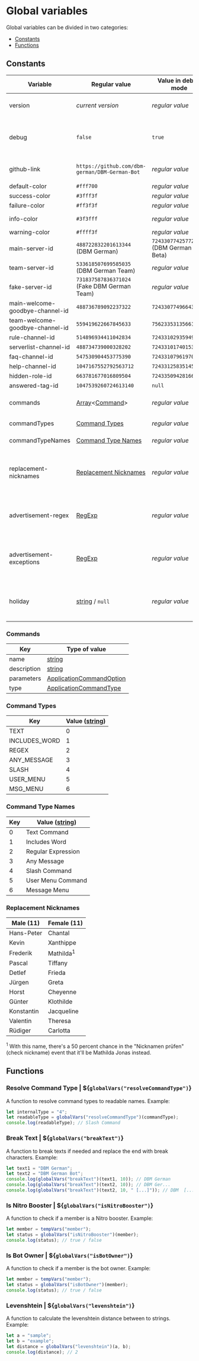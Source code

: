 # Global variables

Global variables can be divided in two categories:
- [Constants](#Constants)
- [Functions](#Functions)



## Constants

| Variable                        | Regular value                                   | Value in debug mode                             | Description                                                                                                                                      |
|---------------------------------|-------------------------------------------------|-------------------------------------------------|--------------------------------------------------------------------------------------------------------------------------------------------------|
| version                         | *current version*                               | *regular value*                                 | The current version of the bot as text (Examples: "3.0", "3.0-beta")                                                                             |
| debug                           | `false`                                         | `true`                                          | A boolean that defines whether this is the beta bot or not (for the client id "724335784798322833" it is `false`, otherwise `true`)              |
| github-link                     | `https://github.com/dbm-german/DBM-German-Bot`  | *regular value*                                 | Link to the GitHub repository of the DBM German Bot                                                                                              |
| default-color                   | `#fff700`                                       | *regular value*                                 | Default color of the bot                                                                                                                         |
| success-color                   | `#3fff3f`                                       | *regular value*                                 | Success color of the bot                                                                                                                         |
| failure-color                   | `#ff3f3f`                                       | *regular value*                                 | Failure color of the bot                                                                                                                         |
| info-color                      | `#3f3fff`                                       | *regular value*                                 | Information color of the bot                                                                                                                     |
| warning-color                   | `#ffff3f`                                       | *regular value*                                 | Warning color of the bot                                                                                                                         |
| main-server-id                  | `488722832201613344` (DBM German)               | `724330774257729647` (DBM German Beta)          | Main server                                                                                                                                      |
| team-server-id                  | `533618507699585035` (DBM German Team)          | *regular value*                                 | Team server                                                                                                                                      |
| fake-server-id                  | `731837587836371024` (Fake DBM German Team)     | *regular value*                                 | Fake team server (troll / easter egg)                                                                                                            |
| main-welcome-goodbye-channel-id | `488736789092237322`                            | `724330774966435852`                            | Welcome / goodbye channel                                                                                                                        |
| team-welcome-goodbye-channel-id | `559419622667845633`                            | `756233531356610580`                            | Team welcome / goodbye channel                                                                                                                   |
| rule-channel-id                 | `514896934411042834`                            | `724331029359493120`                            | Rules channel                                                                                                                                    |
| serverlist-channel-id           | `488734739000328202`                            | `724331017401532446`                            | Serverlist channel                                                                                                                               |
| faq-channel-id                  | `547530904453775390`                            | `724331079619706910`                            | FAQ channel                                                                                                                                      |
| help-channel-id                 | `1047167552792563712`                           | `724331258351452251`                            | Help channel                                                                                                                                     |
| hidden-role-id                  | `663781677016809504`                            | `724335094281666642`                            | "Hidden" role                                                                                                                                    |
| answered-tag-id                 | `1047539260724613140`                           | `null`                                          | "Beantwortet" tag                                                                                                                                |
| commands                        | [Array]<[Command](#Command)>                    | *regular value*                                 | List of all loaded commands and their parameters                                                                                                 |
| commandTypes                    | [Command Types](#Command-Types)                 | *regular value*                                 | Object with all DBM command types                                                                                                                |
| commandTypeNames                | [Command Type Names](#Command-Type-Names)       | *regular value*                                 | Readable names for all command types                                                                                                             |
| replacement-nicknames           | [Replacement Nicknames](#Replacement-Nicknames) | *regular value*                                 | List of male and female replacement names for users that have characters in their names that do not exist on the QWERTZ keyboard layout          |
| advertisement-regex             | [RegExp]                                        | *regular value*                                 | The Regular Expression (RegEx) that is used to detect advertisements (links) in profiles and messages                                            |
| advertisement-exceptions        | [RegExp]                                        | *regular value*                                 | Exceptions for the Advertisement RegEx (hits should be checked for Discord invite links in advance because Discord generally are allowed)        |
| holiday                         | [string] / `null`                               | *regular value*                                 | Should the current day be a German public holiday then its name is in the variable, otherwise `null` (gets updated daily)                        |


### Commands

| Key                   | Type of value                 |
|-----------------------|-------------------------------|
| name                  | [string]                      |
| description           | [string]                      |
| parameters            | [ApplicationCommandOption]    |
| type                  | [ApplicationCommandType]      |


### Command Types

| Key                   | Value ([string])      |
|-----------------------|-----------------------|
| TEXT                  | 0                     |
| INCLUDES_WORD         | 1                     |
| REGEX                 | 2                     |
| ANY_MESSAGE           | 3                     |
| SLASH                 | 4                     |
| USER_MENU             | 5                     |
| MSG_MENU              | 6                     |


### Command Type Names

| Key                   | Value ([string])      |
|-----------------------|-----------------------|
| 0                     | Text Command          |
| 1                     | Includes Word         |
| 2                     | Regular Expression    |
| 3                     | Any Message           |
| 4                     | Slash Command         |
| 5                     | User Menu Command     |
| 6                     | Message Menu          |


### Replacement Nicknames

| Male (11)             | Female (11)           |
|-----------------------|-----------------------|
| Hans-Peter            | Chantal               |
| Kevin                 | Xanthippe             |
| Frederik              | Mathilda<sup>1</sup>  |
| Pascal                | Tiffany               |
| Detlef                | Frieda                |
| Jürgen                | Greta                 |
| Horst                 | Cheyenne              |
| Günter                | Klothilde             |
| Konstantin            | Jacqueline            |
| Valentin              | Theresa               |
| Rüdiger               | Carlotta              |

<sup>1</sup> With this name, there's a 50 percent chance in the "Nicknamen prüfen" (check nickname) event that it'll be Mathilda Jonas instead.



## Functions


### Resolve Command Type | ${`globalVars("resolveCommandType")`}

A function to resolve command types to readable names. Example:
```js
let internalType = "4";
let readableType = globalVars("resolveCommandType")(commandType);
console.log(readableType); // Slash Command
```


### Break Text | ${`globalVars("breakText")`}

A function to break texts if needed and replace the end with break characters. Example:
```js
let text1 = "DBM German";
let text2 = "DBM German Bot";
console.log(globalVars("breakText")(text1, 10)); // DBM German
console.log(globalVars("breakText")(text2, 10)); // DBM Ger...
console.log(globalVars("breakText")(text2, 10, " [...]")); // DBM  [...]
```


### Is Nitro Booster | ${`globalVars("isNitroBooster")`}

A function to check if a member is a Nitro booster. Example:
```js
let member = tempVars("member");
let status = globalVars("isNitroBooster")(member);
console.log(status); // true / false
```


### Is Bot Owner | ${`globalVars("isBotOwner")`}

A function to check if a member is the bot owner. Example:
```js
let member = tempVars("member");
let status = globalVars("isBotOwner")(member);
console.log(status); // true / false
```


### Levenshtein | ${`globalVars("levenshtein")`}

A function to calculate the levenshtein distance between to strings. Example:
```js
let a = "sample";
let b = "example";
let distance = globalVars("levenshtein")(a, b);
console.log(distance); // 2
```



[string]: https://developer.mozilla.org/en-US/docs/Web/JavaScript/Reference/Global_Objects/String
[Array]: https://developer.mozilla.org/en-US/docs/Web/JavaScript/Reference/Global_Objects/Array
[RegExp]: https://developer.mozilla.org/en-US/docs/Web/JavaScript/Reference/Global_Objects/RegExp
[ApplicationCommandOption]: https://old.discordjs.dev/#/docs/discord.js/v13/typedef/ApplicationCommandOption
[ApplicationCommandType]: https://old.discordjs.dev/#/docs/discord.js/v13/typedef/ApplicationCommandType